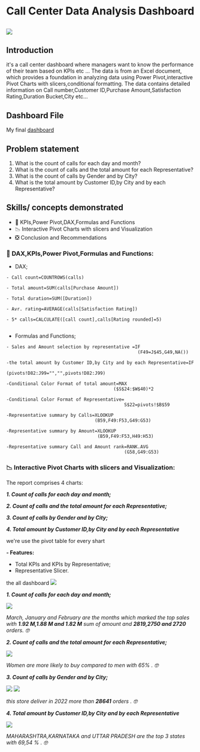 # Call Center Data Analysis Dashboard
![](call.png)
--

## Introduction
it's a call center dashboard where managers want to know the performance of their team based on KPIs etc ...
The data is from an Excel document, which provides a foundation in analyzing data using Power Pivot,interactive Pivot Charts with slicers,conditional formatting. The data contains detailed information on Call number,Customer ID,Purchase Amount,Satisfaction Rating,Duration Bucket,City etc...

## Dashboard File
My final [dashboard](https://github.com/Othmane-data/Call-Center-Data-Analysis-Report-by-Excel/blob/main/Call-Center-data-excel-portfolio-project.xlsx)

## Problem statement
1. What is the count of calls for each day and month?
2. What is the count of calls and the total amount for each Representative?
3. What is the count of calls by Gender and by City?
4. What is the total amount by Customer ID,by City and by each Representative?

## Skills/ concepts demonstrated
- 🧮 KPIs,Power Pivot,DAX,Formulas and Functions
- 📉 Interactive Pivot Charts with slicers and Visualization
- ❎ Conclusion and Recommendations


### 🧮 DAX,KPIs,Power Pivot,Formulas and Functions:

- DAX;
```
- Call count=COUNTROWS(calls)

- Total amount=SUM(calls[Purchase Amount])

- Total duration=SUM([Duration])

- Avr. rating=AVERAGE(calls[Satisfaction Rating])

- 5* calls=CALCULATE([call count],calls[Rating rounded]=5)
  
```
  
- Formulas and Functions;
```
- Sales and Amount selection by representative =IF
                                                 (F49=J$45,G49,NA())

-the total amount by Customer ID,by City and by each Representative=IF
                                             (pivots!D82:J99="","",pivots!D82:J99)

-Conditional Color Format of total amount=MAX
                                        ($S$24:$W$40)*2

-Conditional Color Format of Representative=
                                            S$22=pivots!$B$59

-Representative summary by Calls=XLOOKUP
                                 (B59,F49:F53,G49:G53)

-Representative summary by Amount=XLOOKUP
                                  (B59,F49:F53,H49:H53)

-Representative summary Call and Amount rank=RANK.AVG
                                            (G58,G49:G53)

```

### 📉 Interactive Pivot Charts with slicers and Visualization:
The report comprises 4 charts:

___1. Count of calls for each day and month;___

___2. Count of calls and the total amount for each Representative;___

___3. Count of calls by Gender and by City;___

___4. Total amount by Customer ID,by City and by each Representative___

we're use the pivot table for every shart

__- Features:__
- Total KPIs and KPIs by Representative;
- Representative Slicer.

the all dashboard ![](call-center.PNG)


___1. Count of calls for each day and month;___

![](CALL-TREND.png)

_March, January and February are the months which marked the top sales with ___1.92 M,1.88 M and 1.82 M___ sum of amount and ___2819,2750 and 2720___ orders. 🤓_

___2. Count of calls and the total amount for each Representative;___

![](CALL-AMOUNT.PNG)

_Women are more likely to buy compared to men with 65% . 🤓_

___3. Count of calls by Gender and by City;___

![](femalevsmale-callers.png)  ![](rating.png)

_this store deliver in 2022 more than ___28641___ orders . 🤓_

___4. Total amount by Customer ID,by City and by each Representative___

![](TABLE.PNG)

_MAHARASHTRA,KARNATAKA and UTTAR PRADESH are the top 3 states with 69,54 % . 🤓_

